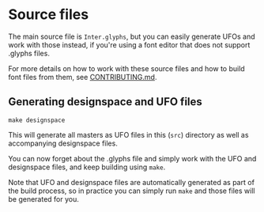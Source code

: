 # Source files

The main source file is `Inter.glyphs`, but you can easily generate
UFOs and work with those instead, if you're using a font editor that does
not support .glyphs files.

For more details on how to work with these source files and how to build
font files from them, see [CONTRIBUTING.md](../CONTRIBUTING.md).

## Generating designspace and UFO files

```
make designspace
```

This will generate all masters as UFO files in this (`src`) directory as well
as accompanying designspace files.

You can now forget about the .glyphs file and simply work with the UFO and
designspace files, and keep building using `make`.

Note that UFO and designspace files are automatically generated as part of
the build process, so in practice you can simply run `make` and those files
will be generated for you.

